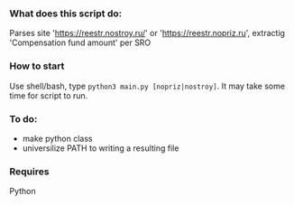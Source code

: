 ### What does this script do:
Parses site 'https://reestr.nostroy.ru/' or 'https://reestr.nopriz.ru', extractig 'Compensation fund amount' per SRO

### How to start
Use shell/bash, type `python3 main.py [nopriz|nostroy]`. It may take some time for script to run.

### To do:
- make python class
- universilize PATH to writing a resulting file

### Requires
Python
